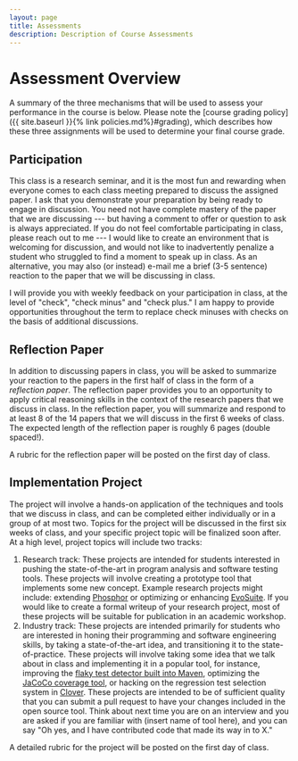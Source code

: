 ```yaml
---
layout: page
title: Assessments
description: Description of Course Assessments
---
```


# Assessment Overview
A summary of the three mechanisms that will be used to assess your performance in the course is below. 
Please note the [course grading policy]({{ site.baseurl }}{% link policies.md%}#grading), which describes how these three assignments will be used to determine your final course grade.

## Participation
This class is a research seminar, and it is the most fun and rewarding when everyone comes to each class meeting prepared to discuss the assigned paper. 
I ask that you demonstrate your preparation by being ready to engage in discussion. You need not have complete mastery of the paper that we are discussing --- but having a comment to offer or question to ask is always appreciated.
If you do not feel comfortable participating in class, please reach out to me --- I would like to create an environment that is welcoming for discussion, and would not like to inadvertently penalize a student who struggled to find a moment to speak up in class.
As an alternative, you may also (or instead) e-mail me a brief (3-5 sentence) reaction to the paper that we will be discussing in class.

I will provide you with weekly feedback on your participation in class, at the level of "check", "check minus" and "check plus." I am happy to provide opportunities throughout the term to replace check minuses with checks on the basis of additional discussions.

## Reflection Paper
In addition to discussing papers in class, you will be asked to summarize your reaction to the papers in the first half of class in the form of a *reflection paper*. The reflection paper provides you to an opportunity to apply critical reasoning skills in the context of the research papers that we discuss in class. In the reflection paper, you will summarize and respond to at least 8 of the 14 papers that we will discuss in the first 6 weeks of class. The expected length of the reflection paper is roughly 6 pages (double spaced!).

A rubric for the reflection paper will be posted on the first day of class.

## Implementation Project
The project will involve a hands-on application of the techniques and tools that we discuss in class, and can be completed either individually or in a group of at most two. Topics for the project will be discussed in the first six weeks of class, and your specific project topic will be finalized soon after. At a high level, project topics will include two tracks:

1. Research track: These projects are intended for students interested in pushing the state-of-the-art in program analysis and software testing tools. These projects will involve creating a prototype tool that implements some new concept. Example research projects might include: extending [Phosphor](https://github.com/gmu-swe/phosphor) or optimizing or enhancing [EvoSuite](http://www.evosuite.org/). If you would like to create a formal writeup of your research project, most of these projects will be suitable for publication in an academic workshop.
2. Industry track: These projects are intended primarily for students who are interested in honing their programming and software engineering skills, by taking a state-of-the-art idea, and transitioning it to the state-of-practice. These projects will involve taking some idea that we talk about in class and implementing it in a popular tool, for instance, improving the [flaky test detector built into Maven](https://maven.apache.org/surefire/maven-surefire-plugin/examples/rerun-failing-tests.html), optimizing the [JaCoCo coverage tool](https://www.jacoco.org), or hacking on the regression test selection system in [Clover](http://openclover.org). These projects are intended to be of sufficient quality that you can submit a pull request to have your changes included in the open source tool. Think about next time you are on an interview and you are asked if you are familiar with (insert name of tool here), and you can say "Oh yes, and I have contributed code that made its way in to X."

A detailed rubric for the project will be posted on the first day of class.


